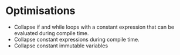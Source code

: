 
Optimisations
=============

* Collapse if and while loops with a constant expression that can be evaluated during compile time.
* Collapse constant expressions during compile time.
* Collapse constant immutable variables
